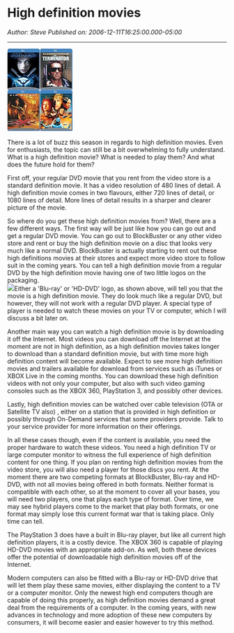 # High definition movies

*Author: Steve*
*Published on: 2006-12-11T16:25:00.000-05:00*

---

[![](126163-BluRay_group.jpg)](126163-BluRay_group.jpg)  
  
There is a lot of buzz this season in regards to high definition movies. Even for enthusiasts, the topic can still be a bit overwhelming to fully understand. What is a high definition movie? What is needed to play them? And what does the future hold for them?  
  
  
First off, your regular DVD movie that you rent from the video store is a standard definition movie. It has a video resolution of 480 lines of detail. A high definition movie comes in two flavours, either 720 lines of detail, or 1080 lines of detail. More lines of detail results in a sharper and clearer picture of the movie.  
  
  
So where do you get these high definition movies from? Well, there are a few different ways. The first way will be just like how you can go out and get a regular DVD movie. You can go out to BlockBuster or any other video store and rent or buy the high definition movie on a disc that looks very much like a normal DVD. BlockBuster is actually starting to rent out these high definitions movies at their stores and expect more video store to follow suit in the coming years. You can tell a high definition movie from a regular DVD by the high definition movie having one of two little logos on the packaging.  
[![](http://blogs.pcworld.com/digitalworld/archives/hd-dvd-and-blu-ray-logos.gif)](http://blogs.pcworld.com/digitalworld/archives/hd-dvd-and-blu-ray-logos.gif)Either a 'Blu-ray' or 'HD-DVD' logo, as shown above, will tell you that the movie is a high definition movie. They do look much like a regular DVD, but however, they will not work with a regular DVD player. A special type of player is needed to watch these movies on your TV or computer, which I will discuss a bit later on.

Another main way you can watch a high definition movie is by downloading it off the Internet. Most videos you can download off the Internet at the moment are not in high definition, as a high definition movies takes longer to download than a standard definition movie, but with time more high definition content will become available. Expect to see more high definition movies and trailers available for download from services such as iTunes or XBOX Live in the coming months. You can download these high definition videos with not only your computer, but also with such video gaming consoles such as the XBOX 360, PlayStation 3, and possibly other devices.

Lastly, high definition movies can be watched over cable television (OTA or Satellite TV also) , either on a station that is provided in high definition or possibly through On-Demand services that some providers provide. Talk to your service provider for more information on their offerings.

In all these cases though, even if the content is available, you need the proper hardware to watch these videos. You need a high definition TV or large computer monitor to witness the full experience of high definition content for one thing. If you plan on renting high definition movies from the video store, you will also need a player for those discs you rent. At the moment there are two competing formats at BlockBuster, Blu-ray and HD-DVD, with not all movies being offered in both formats. Neither format is compatible with each other, so at the moment to cover all your bases, you will need two players, one that plays each type of format. Over time, we may see hybrid players come to the market that play both formats, or one format may simply lose this current format war that is taking place. Only time can tell.

The PlayStation 3 does have a built in Blu-ray player, but like all current high definition players, it is a costly device. The XBOX 360 is capable of playing HD-DVD movies with an appropriate add-on. As well, both these devices offer the potential of downloadable high definition movies off of the Internet. 

Modern computers can also be fitted with a Blu-ray or HD-DVD drive that will let them play these same movies, either displaying the content to a TV or a computer monitor. Only the newest high end computers though are capable of doing this properly, as high definition movies demand a great deal from the requirements of a computer. In the coming years, with new advances in technology and more adoption of these new computers by consumers, it will become easier and easier however to try this method.

